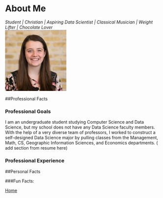 # About Me  
*Student | Christian | Aspiring Data Scientist | Classical Musician | Weight Lifter | Chocolate Lover*  
![Headshot](headshot.jpg)  

##Professional Facts  


### Professional Goals 

I am an undergraduate student studying Computer Science and Data Science, but my school does not have any Data Science faculty members. With the help of a very diverse team of professors, I worked to construct a self-designed Data Science major by pulling classes from the Management, Math, CS, Geographic Information Sciences, and Economics departments. ( add section from resume here)  


### Professional Experience  


##Personal Facts  

###Fun Facts:


 



 
 
[Home](index.md)
